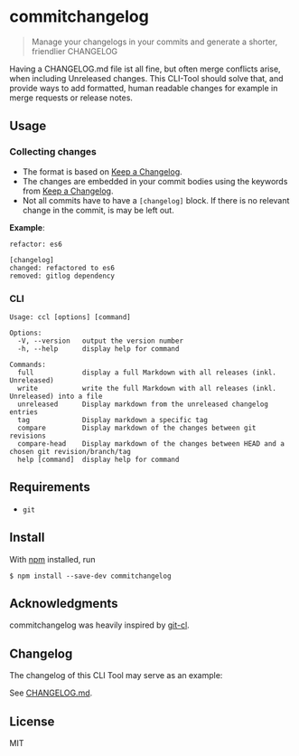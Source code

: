 # commitchangelog

> Manage your changelogs in your commits and generate a shorter, friendlier CHANGELOG

Having a CHANGELOG.md file ist all fine, but often merge conflicts arise, when including Unreleased changes.
This CLI-Tool should solve that, and provide ways to add formatted, human readable changes for example in merge requests or release notes.

## Usage
### Collecting changes

- The format is based on [Keep a Changelog](http://keepachangelog.com/).
- The changes are embedded in your commit bodies using the keywords from  [Keep a Changelog](http://keepachangelog.com/).
- Not all commits have to have a `[changelog]` block. If there is no relevant change in the commit, is may be left out.

**Example**:
```text
refactor: es6

[changelog]
changed: refactored to es6
removed: gitlog dependency
```

### CLI
```shell
Usage: ccl [options] [command]

Options:
  -V, --version   output the version number
  -h, --help      display help for command

Commands:
  full            display a full Markdown with all releases (inkl. Unreleased)
  write           write the full Markdown with all releases (inkl. Unreleased) into a file
  unreleased      Display markdown from the unreleased changelog entries
  tag             Display markdown a specific tag
  compare         Display markdown of the changes between git revisions
  compare-head    Display markdown of the changes between HEAD and a chosen git revision/branch/tag
  help [command]  display help for command
```

## Requirements

- `git`

## Install

With [npm](https://npmjs.org/) installed, run

```
$ npm install --save-dev commitchangelog
```

## Acknowledgments


commitchangelog was heavily inspired by [git-cl](https://github.com/uptech/git-cl).

## Changelog

The changelog of this CLI Tool may serve as an example:

See [CHANGELOG.md](https://github.com/ltakacs95/commitchangelog/blob/main/CHANGELOG.md).

## License

MIT
